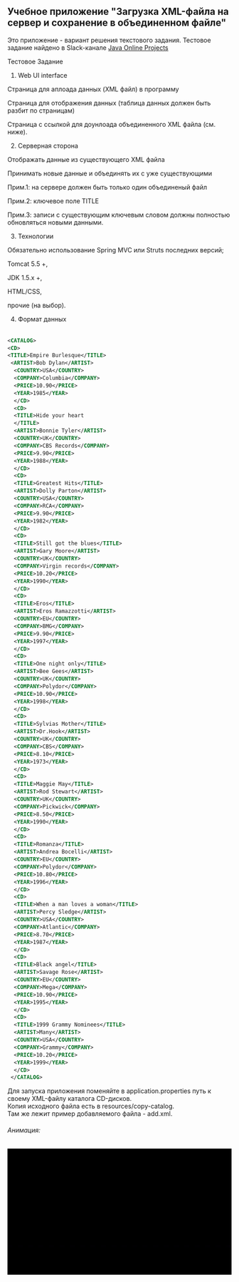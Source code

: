 ## Учебное приложение "Загрузка XML-файла на сервер и сохранение в объединенном файле"  


Это приложение - вариант решения текстового задания. 
Тестовое задание найдено в Slack-канале [Java Online Projects](http://javaops.ru) 

Тестовое Задание

1. Web UI interface

Cтраница для аплоада данных (XML файл) в программу

Cтраница для отображения данных (таблица данных должен быть разбит по страницам)

Cтраница с ссылкой для доунлоада объединенного XML файла (см. ниже).

2. Серверная сторона

Отображать данные из существующего XML файла

Принимать новые данные и объединять их с уже существующими

Прим.1: на сервере должен быть только один объединеный файл

Прим.2: ключевое поле TITLE

Прим.3: записи с существующим ключевым словом должны полностью обновляться новыми данными.

3. Технологии

Обязательно использование Spring MVC или Struts последних версий;

Tomcat 5.5 +,

JDK 1.5.х +,

HTML/CSS,

прочие (на выбор).

4. Формат данных

```xml  

<CATALOG> 
<CD>   
<TITLE>Empire Burlesque</TITLE>  
 <ARTIST>Bob Dylan</ARTIST>  
  <COUNTRY>USA</COUNTRY> 
  <COMPANY>Columbia</COMPANY> 
  <PRICE>10.90</PRICE> 
  <YEAR>1985</YEAR> 
  </CD> 
  <CD> 
  <TITLE>Hide your heart
  </TITLE> 
  <ARTIST>Bonnie Tyler</ARTIST> 
  <COUNTRY>UK</COUNTRY> 
  <COMPANY>CBS Records</COMPANY> 
  <PRICE>9.90</PRICE> 
  <YEAR>1988</YEAR> 
  </CD> 
  <CD> 
  <TITLE>Greatest Hits</TITLE> 
  <ARTIST>Dolly Parton</ARTIST> 
  <COUNTRY>USA</COUNTRY> 
  <COMPANY>RCA</COMPANY> 
  <PRICE>9.90</PRICE> 
  <YEAR>1982</YEAR> 
  </CD> 
  <CD> 
  <TITLE>Still got the blues</TITLE> 
  <ARTIST>Gary Moore</ARTIST> 
  <COUNTRY>UK</COUNTRY> 
  <COMPANY>Virgin records</COMPANY> 
  <PRICE>10.20</PRICE> 
  <YEAR>1990</YEAR> 
  </CD> 
  <CD> 
  <TITLE>Eros</TITLE> 
  <ARTIST>Eros Ramazzotti</ARTIST> 
  <COUNTRY>EU</COUNTRY> 
  <COMPANY>BMG</COMPANY> 
  <PRICE>9.90</PRICE> 
  <YEAR>1997</YEAR> 
  </CD> 
  <CD> 
  <TITLE>One night only</TITLE> 
  <ARTIST>Bee Gees</ARTIST> 
  <COUNTRY>UK</COUNTRY>
  <COMPANY>Polydor</COMPANY> 
  <PRICE>10.90</PRICE> 
  <YEAR>1998</YEAR> 
  </CD> 
  <CD> 
  <TITLE>Sylvias Mother</TITLE> 
  <ARTIST>Dr.Hook</ARTIST> 
  <COUNTRY>UK</COUNTRY> 
  <COMPANY>CBS</COMPANY> 
  <PRICE>8.10</PRICE> 
  <YEAR>1973</YEAR> 
  </CD> 
  <CD> 
  <TITLE>Maggie May</TITLE> 
  <ARTIST>Rod Stewart</ARTIST> 
  <COUNTRY>UK</COUNTRY> 
  <COMPANY>Pickwick</COMPANY> 
  <PRICE>8.50</PRICE> 
  <YEAR>1990</YEAR> 
  </CD> 
  <CD> 
  <TITLE>Romanza</TITLE> 
  <ARTIST>Andrea Bocelli</ARTIST> 
  <COUNTRY>EU</COUNTRY> 
  <COMPANY>Polydor</COMPANY> 
  <PRICE>10.80</PRICE> 
  <YEAR>1996</YEAR> 
  </CD> 
  <CD> 
  <TITLE>When a man loves a woman</TITLE> 
  <ARTIST>Percy Sledge</ARTIST> 
  <COUNTRY>USA</COUNTRY> 
  <COMPANY>Atlantic</COMPANY> 
  <PRICE>8.70</PRICE> 
  <YEAR>1987</YEAR> 
  </CD> 
  <CD> 
  <TITLE>Black angel</TITLE> 
  <ARTIST>Savage Rose</ARTIST> 
  <COUNTRY>EU</COUNTRY> 
  <COMPANY>Mega</COMPANY> 
  <PRICE>10.90</PRICE> 
  <YEAR>1995</YEAR> 
  </CD> 
  <CD> 
  <TITLE>1999 Grammy Nominees</TITLE> 
  <ARTIST>Many</ARTIST> 
  <COUNTRY>USA</COUNTRY> 
  <COMPANY>Grammy</COMPANY> 
  <PRICE>10.20</PRICE> 
  <YEAR>1999</YEAR> 
  </CD> 
 </CATALOG>


``` 

Для запуска приложения поменяйте в application.properties путь к своему XML-файлу каталога CD-дисков.  
Копия исходного файла есть в resources/copy-catalog.  
Там же лежит пример добавляемого файла - add.xml.    

<h6>Анимация:</h6>  

![session](https://github.com/AlexeyPavlov2/uploadxmlcdcatalog/blob/master/pic/20190609141713_2.gif) 
